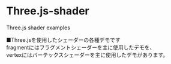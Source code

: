 # Three.js-shader
Three.js shader examples


■Three.jsを使用したシェーダーの各種デモです  
fragmentにはフラグメントシェーダーを主に使用したデモを、  
vertexにはバーテックスシェーダーを主に使用したデモがあります。